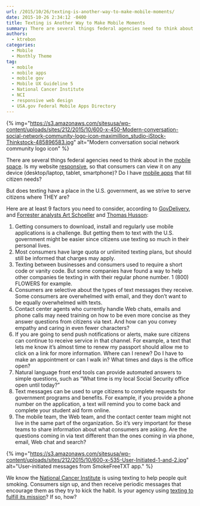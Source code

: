 ```yaml
---
url: /2015/10/26/texting-is-another-way-to-make-mobile-moments/
date: 2015-10-26 2:34:12 -0400
title: Texting is Another Way to Make Mobile Moments
summary: There are several things federal agencies need to think about in the mobile space. Is my website responsive, so that consumers can view it on any device (desktop/laptop, tablet, smartphone)? Do I have mobile apps that fill citizen needs? But does texting have a place in the U.S. government, as we strive to serve citizens
authors:
  - ktrebon
categories:
  - Mobile
  - Monthly Theme
tag:
  - mobile
  - mobile apps
  - mobile gov
  - Mobile UX Guideline 5
  - National Cancer Institute
  - NCI
  - responsive web design
  - USA.gov Federal Mobile Apps Directory
---
```


{% img="https://s3.amazonaws.com/sitesusa/wp-content/uploads/sites/212/2015/10/600-x-450-Modern-conversation-social-network-community-logo-icon-maximillion_studio-iStock-Thinkstock-485896583.jpg" alt="Modern conversation social network community logo icon" %} 

There are several things federal agencies need to think about in the [mobile space](https://www.WHATEVER/2015/10/07/is-your-agency-winning-its-mobile-moments/). Is my website [responsive](https://www.WHATEVER/2015/01/13/trends-on-tuesday-responsive-web-design-implementation-happening-piecemeal/), so that consumers can view it on any device (desktop/laptop, tablet, smartphone)? Do I have [mobile apps](https://www.usa.gov/mobile-apps) that fill citizen needs?

But does texting have a place in the U.S. government, as we strive to serve citizens where THEY are?

Here are at least 9 factors you need to consider, according to [GovDelivery](http://www.govdelivery.com/pdfs/infographic_8PowerfulWays.pdf), and [Forrester analysts Art Schoeller](https://www.forrester.com/art-schoeller) and [Thomas Husson](http://blogs.forrester.com/thomas_husson/15-09-16-consumers_will_manage_all_brand_interactions_via_their_smartphones):

  1. Getting consumers to download, install and regularly use mobile applications is a challenge. But getting them to text with the U.S. government might be easier since citizens use texting so much in their personal lives.
  2. Most consumers have large quota or unlimited texting plans, but should still be informed that charges may apply.
  3. Texting between businesses and consumers used to require a short code or vanity code. But some companies have found a way to help other companies tie texting in with their regular phone number. 1 (800) FLOWERS for example.
  4. Consumers are selective about the types of text messages they receive. Some consumers are overwhelmed with email, and they don&#8217;t want to be equally overwhelmed with texts.
  5. Contact center agents who currently handle Web chats, emails and phone calls may need training on how to be even more concise as they answer questions from citizens via text. And how can you convey empathy and caring in even fewer characters?
  6. If you are going to send push notifications or alerts, make sure citizens can continue to receive service in that channel. For example, a text that lets me know it&#8217;s almost time to renew my passport should allow me to click on a link for more information. Where can I renew? Do I have to make an appointment or can I walk in? What times and days is the office open?
  7. Natural language front end tools can provide automated answers to simple questions, such as &#8220;What time is my local Social Security office open until today?&#8221;
  8. Text messages can be used to urge citizens to complete requests for government programs and benefits. For example, if you provide a phone number on the application, a text will remind you to come back and complete your student aid form online.
  9. The mobile team, the Web team, and the contact center team might not live in the same part of the organization. So it&#8217;s very important for these teams to share information about what consumers are asking. Are the questions coming in via text different than the ones coming in via phone, email, Web chat and search?

{% img="https://s3.amazonaws.com/sitesusa/wp-content/uploads/sites/212/2015/10/600-x-535-User-Initiated-1-and-2.jpg" alt="User-initiated messages from SmokeFreeTXT app." %}

We know the [National Cancer Institute](https://www.WHATEVER/2015/04/16/nci-reaching-the-public-via-sms-to-change-behaviors/) is using texting to help people quit smoking. Consumers sign up, and then receive periodic messages that encourage them as they try to kick the habit. Is your agency using [texting to fulfill its mission](https://www.WHATEVER/2015/10/08/national-cancer-institutes-smokefree-tools/)? If so, how?

 